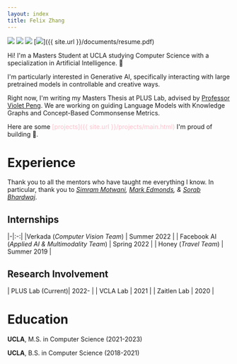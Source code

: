 ```yaml
---
layout: index
title: Felix Zhang
---
```

[![](https://img.shields.io/badge/Fel9z-222021.svg?style=for-the-badge&logo=Twitter&logoColor=white)](https://twitter.com/fel9z)
[![](https://img.shields.io/badge/Fe-222021.svg?style=for-the-badge&logo=linkedin&logoColor=white)](https://linkedin.com/in/~fe)
[![](https://img.shields.io/badge/Felix44-222021.svg?style=for-the-badge&logo=gmail&logoColor=white)](mailto:felix44@ucla.edu)
[![](https://img.shields.io/badge/Resume-222021.svg?style=for-the-badge&logo=&logoColor=white)]({{ site.url }}/documents/resume.pdf)


Hi! I'm a Masters Student at UCLA studying Computer Science with a specialization in Artificial Intelligence. 👋

I'm particularly interested in Generative AI, specifically interacting with large pretrained models in controllable and creative ways.

Right now, I'm writing my Masters Thesis at PLUS Lab, advised by [Professor Violet Peng](https://vnpeng.net/). We are working on guiding Language Models with Knowledge Graphs and Concept-Based Commonsense Metrics.

Here are some <span style="color:pink">[projects]({{ site.url }}/projects/main.html)</span> I'm proud of building 🤩.

# Experience

Thank you to all the mentors who have taught me everything I know. In particular, thank you to _[Simram Motwani](https://www.linkedin.com/in/simran-motwani), [Mark Edmonds](https://www.linkedin.com/in/mjedmonds/), & [Sorab Bhardwaj](https://www.linkedin.com/in/sorabb)_.
## Internships

|-|:-:|
|Verkada (_Computer Vision Team_) | Summer 2022    |
| Facebook AI (_Applied AI & Multimodality Team_)   | Spring 2022        |
| Honey (_Travel Team_)     | Summer 2019        |

## Research Involvement

| PLUS Lab (Current)| 2022-     |
| VCLA Lab   | 2021       |
| Zaitlen Lab  | 2020        |


# Education

**UCLA**, M.S. in Computer Science (2021-2023)

**UCLA**, B.S. in Computer Science (2018-2021)
